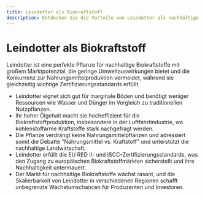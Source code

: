 ```yaml
---
title: Leindotter als Biokraftstoff
description: Entdecken Sie die Vorteile von Leindotter als nachhaltige Biokraftstoffpflanze mit großem Marktpotenzial.
---
```


# Leindotter als Biokraftstoff
Leindotter ist eine perfekte Pflanze für nachhaltige Biokraftstoffe mit großem Marktpotenzial, die geringe Umweltauswirkungen bietet und die Konkurrenz zur Nahrungsmittelproduktion vermeidet, während sie gleichzeitig wichtige Zertifizierungsstandards erfüllt.

- Leindotter eignet sich gut für marginale Böden und benötigt weniger Ressourcen wie Wasser und Dünger im Vergleich zu traditionellen Nutzpflanzen.
- Ihr hoher Ölgehalt macht sie hocheffizient für die Biokraftstoffproduktion, insbesondere in der Luftfahrtindustrie, wo kohlenstoffarme Kraftstoffe stark nachgefragt werden.
- Die Pflanze verdrängt keine Nahrungsmittelpflanzen und adressiert somit die Debatte "Nahrungsmittel vs. Kraftstoff" und unterstützt die nachhaltige Landwirtschaft.
- Leindotter erfüllt die EU RED II- und ISCC-Zertifizierungsstandards, was den Zugang zu europäischen Biokraftstoffmärkten sicherstellt und ihre Nachhaltigkeit untermauert.
- Der Markt für nachhaltige Biokraftstoffe wächst rasant, und die Skalierbarkeit von Leindotter in verschiedenen Regionen schafft unbegrenzte Wachstumschancen für Produzenten und Investoren.